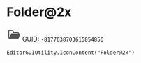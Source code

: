 # Folder@2x
![](/img/Folder@2x.png)
GUID: `-8177638703615854856`
```
EditorGUIUtility.IconContent("Folder@2x")
```
